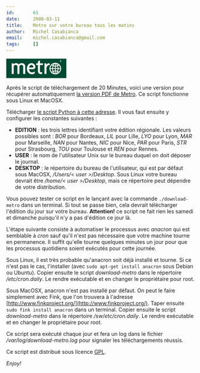 ```yaml
---
id:       61
date:     2008-03-11
title:    Metro sur votre bureau tous les matins
author:   Michel Casabianca
email:    michel.casabianca@gmail.com
tags:     []
---
```


![Logo Métro](logo-metro.png)

Après le script de téléchargement de 20 Minutes, voici une version pour récupérer automatiquement [la version PDF de Metro](http://metrofrance.com/fr/pdf/). Ce script fonctionne sous Linux et MacOSX.

Télécharger [le script Python à cette adresse](http://www.sweetohm.net/arc/download-metro.zip). Il vous faut ensuite y configurer les constantes suivantes :

- **EDITION** : les trois lettres identifiant votre édition régionale. Les valeurs possibles sont : *BOR* pour Bordeaux, *LIL* pour Lille, *LYO* pour Lyon, *MAR* pour Marseille, *NAN* pour Nantes, *NIC* pour Nice, *PAR* pour Paris, *STR* pour Strasbourg, *TOU* pour Toulouse et *REN* pour Rennes.
- **USER** : le nom de l'utilisateur Unix sur le bureau duquel on doit déposer le journal.
- **DESKTOP** : le répertoire du bureau de l'utilisateur, qui est par défaut sous MacOSX, */Users/< user >/Desktop*. Sous Linux votre bureau devrait être */home/< user >/Desktop*, mais ce répertoire peut dépendre de votre distribution.


Vous pouvez tester ce script en le lançant avec la commande `./download-metro` dans un terminal. Si tout se passe bien, cela devrait télécharger l'édition du jour sur votre bureau. **Attention!** ce script ne fait rien les samedi et dimanche puisqu'il n'y a pas d'édition ce jour là.

L'étape suivante consiste à automatiser le processus avec *anacron* qui est semblable à *cron* sauf qu'il n'est pas nécessaire que votre machine tourne en permanence. Il suffit qu'elle tourne quelques minutes un jour pour que les processus quotidiens soient exécutés pour cette journée.

Sous Linux, il est très probable qu'anacron soit déjà installé et tourne. Si ce n'est pas le cas, l'installer (avec `sudo apt-get install anacron` sous Debian ou Ubuntu). Copier ensuite le script *download-metro* dans le répertoire */etc/cron.daily*. Le rendre exécutable et en changer le propriétaire pour root.

Sous MacOSX, anacron n'est pas installé par défaut. On peut le faire simplement avec Fink, que l'on trouvera à l'adresse [http://www.finkproject.org/](http://www.finkproject.org/). Taper ensuite `sudo fink install anacron` dans un terminal. Copier ensuite le script *download-metro* dans le répertoire */sw/etc/cron.daily*. Le rendre exécutable et en changer le propriétaire pour root.

Ce script sera exécuté chaque jour et fera un log dans le fichier */var/log/download-metro.log* pour signaler les téléchargements réussis.

Ce script est distribué sous licence [GPL](http://www.gnu.org/licenses/gpl.html).

*Enjoy!*

